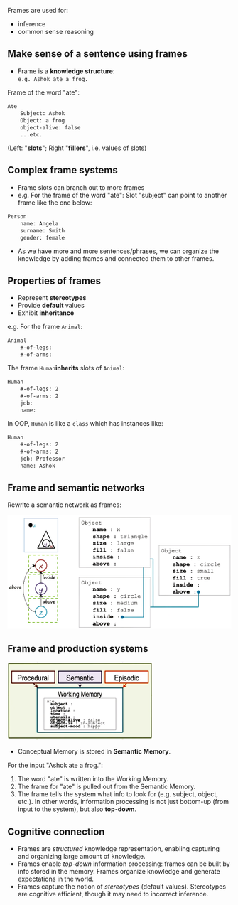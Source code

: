 
Frames are used for:
- inference
- common sense reasoning

## Make sense of a sentence using frames
  
- Frame is a **knowledge structure**:  
`e.g. Ashok ate a frog.`

Frame of the word "ate":

```
Ate
    Subject: Ashok
    Object: a frog
    object-alive: false  
    ...etc.
```

(Left: "**slots**"; Right "**fillers**", i.e. values of slots)

## Complex frame systems

- Frame slots can branch out to more frames
- e.g. For the frame of the word "ate": Slot "subject" can point to another frame like the one below:  

```
Person
    name: Angela
    surname: Smith
    gender: female
```

- As we have more and more sentences/phrases, we can organize the knowledge by adding frames and connected them to other frames.  

## Properties of frames  

- Represent **stereotypes**
- Provide **default** values
- Exhibit **inheritance**  

e.g. For the frame `Animal`: 

```
Animal
    #-of-legs:
    #-of-arms:
```

The frame `Human`**inherits** slots of `Animal`:  

```
Human
    #-of-legs: 2
    #-of-arms: 2
    job:
    name:
```

In OOP, `Human` is like a `class` which has instances like:  

```
Human
    #-of-legs: 2
    #-of-arms: 2
    job: Professor
    name: Ashok
```

## Frame and semantic networks

Rewrite a semantic network as frames:

![sem-net-as-frame](img/sem-net-as-frames.png)

## Frame and production systems

![soar-frame](img/soar-frame.png)

- Conceptual Memory is stored in **Semantic Memory**.

For the input "Ashok ate a frog.":  
1. The word "ate" is written into the Working Memory.
2. The frame for "ate" is pulled out from the Semantic Memory.
3. The frame tells the system what info to look for (e.g. subject, object, etc.). In other words, information processing is not just bottom-up (from input to the system), but also **top-down**.

## Cognitive connection  

- Frames are *structured* knowledge representation, enabling capturing and organizing large amount of knowledge.
- Frames enable *top-down* information processing: frames can be built by info stored in the memory. Frames organize knowledge and generate expectations in the world.
- Frames capture the notion of *stereotypes* (default values). Stereotypes are cognitive efficient, though it may need to incorrect inference.  
